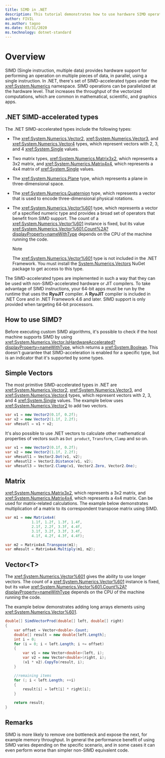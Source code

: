 ```yaml
---
title: SIMD in .NET
description: This tutorial demonstrates how to use hardware SIMD operations in C# and .NET Core.
author: FIVIL
ms.author: tagoo
ms.date: 03/31/2020
ms.technology: dotnet-standard
---
```


# Overview

SIMD (Single instruction, multiple data) provides hardware support for performing an operation on multiple pieces of data, in parallel, using a single instruction. In .NET, there's set of SIMD-accelerated types under the <xref:System.Numerics> namespace. SIMD operations can be parallelized at the hardware level. That increases the throughput of the vectorized computations, which are common in mathematical, scientific, and graphics apps.

## .NET SIMD-accelerated types

The .NET SIMD-accelerated types include the following types:

- The <xref:System.Numerics.Vector2>, <xref:System.Numerics.Vector3>, and <xref:System.Numerics.Vector4> types, which represent vectors with 2, 3, and 4 <xref:System.Single> values.

- Two matrix types, <xref:System.Numerics.Matrix3x2>, which represents a 3x2 matrix, and <xref:System.Numerics.Matrix4x4>, which represents a 4x4 matrix of <xref:System.Single> values.

- The <xref:System.Numerics.Plane> type, which represents a plane in three-dimensional space.

- The <xref:System.Numerics.Quaternion> type, which represents a vector that is used to encode three-dimensional physical rotations.

- The <xref:System.Numerics.Vector%601> type, which represents a vector of a specified numeric type and provides a broad set of operators that benefit from SIMD support. The count of a <xref:System.Numerics.Vector%601> instance is fixed, but its value <xref:System.Numerics.Vector%601.Count%2A?displayProperty=nameWithType> depends on the CPU of the machine running the code.

  > [!NOTE]
  > The <xref:System.Numerics.Vector%601> type is not included in the .NET Framework. You must install the [System.Numerics.Vectors](https://www.nuget.org/packages/System.Numerics.Vectors) NuGet package to get access to this type.
  
The SIMD-accelerated types are implemented in such a way that they can be used with non-SIMD-accelerated hardware or JIT compilers. To take advantage of SIMD instructions, your 64-bit apps must be run by the runtime that uses the **RyuJIT** compiler. A **RyuJIT** compiler is included in .NET Core and in .NET Framework 4.6 and later. SIMD support is only provided when targeting 64-bit processors.

## How to use SIMD?

Before executing custom SIMD algorithms, it's possible to check if the host machine supports SIMD by using <xref:System.Numerics.Vector.IsHardwareAccelerated?displayProperty=nameWithType>, which returns a <xref:System.Boolean>. This doesn't guarantee that SIMD-acceleration is enabled for a specific type, but is an indicator that it's supported by some types.

## Simple Vectors

The most primitive SIMD-accelerated types in .NET are <xref:System.Numerics.Vector2>, <xref:System.Numerics.Vector3>, and <xref:System.Numerics.Vector4> types, which represent vectors with 2, 3, and 4 <xref:System.Single> values. The example below uses <xref:System.Numerics.Vector2> to add two vectors.

```csharp
var v1 = new Vector2(0.1f, 0.2f);
var v2 = new Vector2(1.1f, 2.2f);
var vResutl = v1 + v2;
```

It's also possible to use .NET vectors to calculate other mathematical properties of vectors such as `Dot product`, `Transform`, `Clamp` and so on.

```csharp
var v1 = new Vector2(0.1f, 0.2f);
var v2 = new Vector2(1.1f, 2.2f);
var vResutl1 = Vector2.Dot(v1, v2);
var vResutl2 = Vector2.Distance(v1, v2);
var vResutl3 = Vector2.Clamp(v1, Vector2.Zero, Vector2.One);
```

## Matrix

<xref:System.Numerics.Matrix3x2>, which represents a 3x2 matrix, and <xref:System.Numerics.Matrix4x4>, which represents a 4x4 matrix. Can be used for matrix-related calculations. The example below demonstrates multiplication of a matrix to its correspondent transpose matrix using SIMD.

```csharp
var m1 = new Matrix4x4(
            1.1f, 1.2f, 1.3f, 1.4f,
            2.1f, 2.2f, 3.3f, 4.4f,
            3.1f, 3.2f, 3.3f, 3.4f,
            4.1f, 4.2f, 4.3f, 4.4f);

var m2 = Matrix4x4.Transpose(m1);
var mResult = Matrix4x4.Multiply(m1, m2);
```

## Vector\<T>

The <xref:System.Numerics.Vector%601> gives the ability to use longer vectors. The count of a <xref:System.Numerics.Vector%601> instance is fixed, but its value <xref:System.Numerics.Vector%601.Count%2A?displayProperty=nameWithType> depends on the CPU of the machine running the code.

The example below demonstrates adding long arrays elements using <xref:System.Numerics.Vector%601>.

```csharp
double[] SimdVectorProd(double[] left, double[] right)
{
    var offset = Vector<double>.Count;
    double[] result = new double[left.Length];
    int i = 0;
    for (i = 0; i < left.Length; i += offset)
    {
        var v1 = new Vector<double>(left, i);
        var v2 = new Vector<double>(right, i);
        (v1 * v2).CopyTo(result, i);
    }

    //remaining items
    for (; i < left.Length; ++i)
    {
        result[i] = left[i] * right[i];
    }

    return result;
}
```

## Remarks

SIMD is more likely to remove one bottleneck and expose the next, for example memory throughput. In general the performance benefit of using SIMD varies depending on the specific scenario, and in some cases it can even perform worse than simpler non-SIMD equivalent code.
